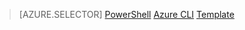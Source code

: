 > [AZURE.SELECTOR]
[PowerShell](/documentation/articles/virtual-network-deploy-multinic-arm-ps)
[Azure CLI](/documentation/articles/virtual-network-deploy-multinic-arm-cli)
[Template](/documentation/articles/virtual-network-deploy-multinic-arm-template)

<!---HONumber=Mooncake_0104_2016-->